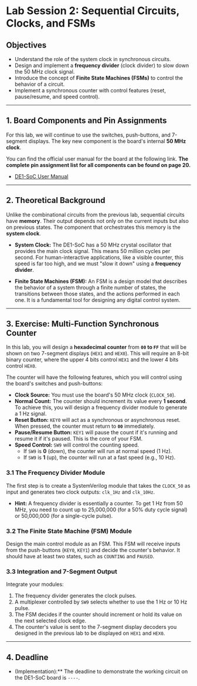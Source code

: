 # Lab Session 2: Sequential Circuits, Clocks, and FSMs

## Objectives

- Understand the role of the system clock in synchronous circuits.
- Design and implement a **frequency divider** (clock divider) to slow down the 50 MHz clock signal.
- Introduce the concept of **Finite State Machines (FSMs)** to control the behavior of a circuit.
- Implement a synchronous counter with control features (reset, pause/resume, and speed control).

---

## 1. Board Components and Pin Assignments

For this lab, we will continue to use the switches, push-buttons, and 7-segment displays. The key new component is the board's internal **50 MHz clock**.

You can find the official user manual for the board at the following link. **The complete pin assignment list for all components can be found on page 20.**

- [DE1-SoC User Manual](http://www.ee.ic.ac.uk/pcheung/teaching/ee2_digital/de1-soc_user_manual.pdf)

---

## 2. Theoretical Background

Unlike the combinational circuits from the previous lab, sequential circuits have **memory**. Their output depends not only on the current inputs but also on previous states. The component that orchestrates this memory is the **system clock**.

- **System Clock:** The DE1-SoC has a 50 MHz crystal oscillator that provides the main clock signal. This means 50 million cycles per second. For human-interactive applications, like a visible counter, this speed is far too high, and we must "slow it down" using a **frequency divider**.

- **Finite State Machines (FSM):** An FSM is a design model that describes the behavior of a system through a finite number of states, the transitions between those states, and the actions performed in each one. It is a fundamental tool for designing any digital control system.

---

## 3. Exercise: Multi-Function Synchronous Counter

In this lab, you will design a **hexadecimal counter** from **`00` to `FF`** that will be shown on two 7-segment displays (`HEX1` and `HEX0`). This will require an 8-bit binary counter, where the upper 4 bits control `HEX1` and the lower 4 bits control `HEX0`.

The counter will have the following features, which you will control using the board's switches and push-buttons:

- **Clock Source:** You must use the board's 50 MHz clock (`CLOCK_50`).
- **Normal Count:** The counter should increment its value every **1 second**. To achieve this, you will design a frequency divider module to generate a 1 Hz signal.
- **Reset Button:** `KEY0` will act as a synchronous or asynchronous reset. When pressed, the counter must return to **`00`** immediately.
- **Pause/Resume Button:** `KEY1` will pause the count if it's running and resume it if it's paused. This is the core of your FSM.
- **Speed Control:** `SW9` will control the counting speed.
  - If `SW9` is **0** (down), the counter will run at normal speed (1 Hz).
  - If `SW9` is **1** (up), the counter will run at a fast speed (e.g., 10 Hz).

### 3.1 The Frequency Divider Module

The first step is to create a SystemVerilog module that takes the `CLOCK_50` as input and generates two clock outputs: `clk_1Hz` and `clk_10Hz`.

* **Hint:** A frequency divider is essentially a counter. To get 1 Hz from 50 MHz, you need to count up to 25,000,000 (for a 50% duty cycle signal) or 50,000,000 (for a single-cycle pulse).

### 3.2 The Finite State Machine (FSM) Module

Design the main control module as an FSM. This FSM will receive inputs from the push-buttons (`KEY0`, `KEY1`) and decide the counter's behavior. It should have at least two states, such as `COUNTING` and `PAUSED`.

### 3.3 Integration and 7-Segment Output

Integrate your modules:
1. The frequency divider generates the clock pulses.
2. A multiplexer controlled by `SW9` selects whether to use the 1 Hz or 10 Hz pulse.
3. The FSM decides if the counter should increment or hold its value on the next selected clock edge.
4. The counter's value is sent to the 7-segment display decoders you designed in the previous lab to be displayed on `HEX1` and `HEX0`.

---

## 4. Deadline
-  (Implementation):** The deadline to demonstrate the working circuit on the DE1-SoC board is `----`.
